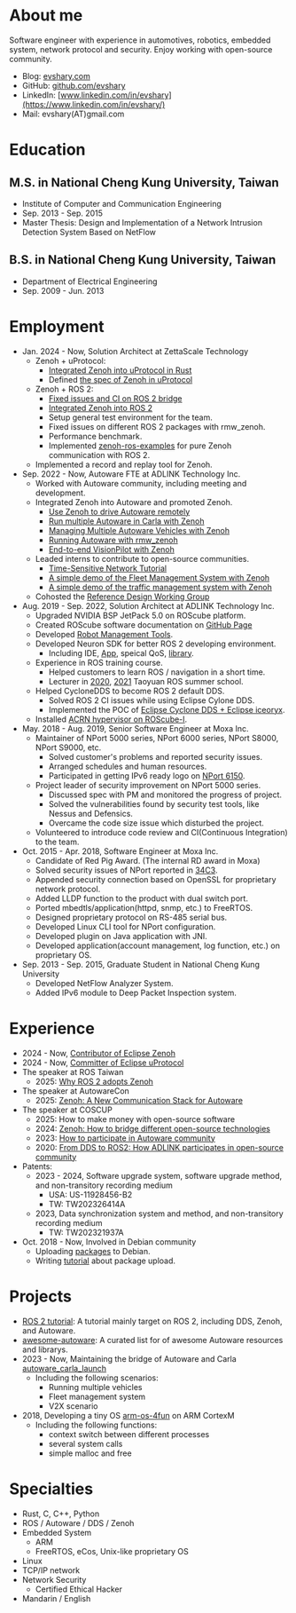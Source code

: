 # About me

Software engineer with experience in automotives, robotics, embedded system, network protocol and security.
Enjoy working with open-source community.

* Blog: [evshary.com](https://evshary.com)
* GitHub: [github.com/evshary](https://github.com/evshary)
* LinkedIn: [www.linkedin.com/in/evshary](https://www.linkedin.com/in/evshary/)
* Mail: evshary(AT)gmail.com

# Education

## M.S. in National Cheng Kung University, Taiwan

* Institute of Computer and Communication Engineering
* Sep. 2013 - Sep. 2015
* Master Thesis: Design and Implementation of a Network Intrusion Detection System Based on NetFlow

## B.S. in National Cheng Kung University, Taiwan

* Department of Electrical Engineering
* Sep. 2009 - Jun. 2013

# Employment

* Jan. 2024 - Now, Solution Architect at ZettaScale Technology
    * Zenoh + uProtocol:
        * [Integrated Zenoh into uProtocol in Rust](https://github.com/eclipse-uprotocol/up-transport-zenoh-rust)
        * Defined [the spec of Zenoh in uProtocol](https://github.com/eclipse-uprotocol/up-spec/blob/main/up-l1/zenoh.adoc)
    * Zenoh + ROS 2:
        * [Fixed issues and CI on ROS 2 bridge](https://github.com/eclipse-zenoh/zenoh-plugin-ros2dds)
        * [Integrated Zenoh into ROS 2](https://github.com/ros2/rmw_zenoh)
        * Setup general test environment for the team.
        * Fixed issues on different ROS 2 packages with rmw_zenoh.
        * Performance benchmark.
        * Implemented [zenoh-ros-examples](https://github.com/ZettaScaleLabs/zenoh-ros-examples) for pure Zenoh communication with ROS 2.
    * Implemented a record and replay tool for Zenoh.
* Sep. 2022 - Now, Autoware FTE at ADLINK Technology Inc.
    * Worked with Autoware community, including meeting and development.
    * Integrated Zenoh into Autoware and promoted Zenoh.
        * [Use Zenoh to drive Autoware remotely](https://autoware.org/driving-autoware-with-zenoh/)
        * [Run multiple Autoware in Carla with Zenoh](https://autoware.org/running-multiple-autoware-powered-vehicles-in-carla-using-zenoh/)
        * [Managing Multiple Autoware Vehicles with Zenoh](https://autoware.org/managing-multiple-autoware-vehicles-with-zenoh/)
        * [Running Autoware with rmw_zenoh](https://github.com/evshary/autoware_rmw_zenoh)
        * [End-to-end VisionPilot with Zenoh](https://autowarefoundation.github.io/autoware.pov-reference-design-docs/main/software-configuration/zenoh/)
    * Leaded interns to contribute to open-source communities.
        * [Time-Sensitive Network Tutorial](https://tsn-tutorial.readthedocs.io/en/latest/)
        * [A simple demo of the Fleet Management System with Zenoh](https://github.com/orgs/autowarefoundation/discussions/4780)
        * [A simple demo of the traffic management system with Zenoh](https://github.com/orgs/autowarefoundation/discussions/6100)
    * Cohosted the [Reference Design Working Group](https://github.com/autowarefoundation/autoware-projects/wiki/Autoware-Reference-Design-Working-Group)
* Aug. 2019 - Sep. 2022, Solution Architect at ADLINK Technology Inc.
    * Upgraded NVIDIA BSP JetPack 5.0 on ROScube platform.
    * Created ROScube software documentation on [GitHub Page](https://adlink-ros.github.io/roscube-doc/index.html)
    * Developed [Robot Management Tools](https://github.com/Adlink-ROS/RMT-User-Manual).
    * Developed Neuron SDK for better ROS 2 developing environment.
        * Including IDE, [App](https://github.com/Adlink-ROS/neuron_app_overview), speical QoS, [library](https://github.com/adlink-ROS/mraa).
    * Experience in ROS training course.
        * Helped customers to learn ROS / navigation in a short time.
        * Lecturer in [2020](https://www.accupass.com/event/1906030750388632688090), [2021](https://www.accupass.com/event/2105310148261238953848) Taoyuan ROS summer school.
    * Helped CycloneDDS to become ROS 2 default DDS.
        * Solved ROS 2 CI issues while using Eclipse Cylone DDS.
        * Implemented the POC of [Eclipse Cyclone DDS + Eclipse iceoryx](https://github.com/eclipse-cyclonedds/cyclonedds/blob/iceoryx/docs/manual/shared_memory.rst).
    * Installed [ACRN hypervisor on ROScube-I](https://projectacrn.github.io/2.5/getting-started/roscube/roscube-gsg.html).
* May. 2018 - Aug. 2019, Senior Software Engineer at Moxa Inc.
    * Maintainer of NPort 5000 series, NPort 6000 series, NPort S8000, NPort S9000, etc.
        * Solved customer's problems and reported security issues.
        * Arranged schedules and human resources.
        * Participated in getting IPv6 ready logo on [NPort 6150](https://www.ipv6ready.org/db/index.php/public/logo/02-C-001886/).
    * Project leader of security improvement on NPort 5000 series.
        * Discussed spec with PM and monitored the progress of project.
        * Solved the vulnerabilities found by security test tools, like Nessus and Defensics.
        * Overcame the code size issue which disturbed the project.
    * Volunteered to introduce code review and CI(Continuous Integration) to the team.
* Oct. 2015 - Apr. 2018, Software Engineer at Moxa Inc.
    * Candidate of Red Pig Award. (The internal RD award in Moxa)
    * Solved security issues of NPort reported in [34C3](https://www.youtube.com/watch?v=Itgwb3rn7gE).
    * Appended security connection based on OpenSSL for proprietary network protocol.
    * Added LLDP function to the product with dual switch port.
    * Ported mbedtls/application(httpd, snmp, etc.) to FreeRTOS.
    * Designed proprietary protocol on RS-485 serial bus.
    * Developed Linux CLI tool for NPort configuration.
    * Developed plugin on Java application with JNI.
    * Developed application(account management, log function, etc.) on proprietary OS.
* Sep. 2013 - Sep. 2015, Graduate Student in National Cheng Kung University
    * Developed NetFlow Analyzer System.
    * Added IPv6 module to Deep Packet Inspection system.

# Experience

* 2024 - Now, [Contributor of Eclipse Zenoh](https://projects.eclipse.org/projects/iot.zenoh/who)
* 2024 - Now, [Committer of Eclipse uProtocol](https://projects.eclipse.org/projects/automotive.uprotocol/who)
* The speaker at ROS Taiwan
    * 2025: [Why ROS 2 adopts Zenoh](https://youtu.be/uJP2CuZ6VDE?si=ePNW9IVZv82RvyzN)
* The speaker at AutowareCon
    * 2025: [Zenoh: A New Communication Stack for Autoware](https://www.youtube.com/live/-ekzcaOAL7Q?si=CfEoPm7Ggwcbw6j4&t=7275)
* The speaker at COSCUP
    * 2025: How to make money with open-source software
    * 2024: [Zenoh: How to bridge different open-source technologies](https://youtu.be/x9HjfnzIJYA?si=MXXLlyR4kCw3bAYT)
    * 2023: [How to participate in Autoware community](https://youtu.be/vzsonpzmvxY?si=h91taU51ni83b18l)
    * 2020: [From DDS to ROS2: How ADLINK participates in open-source community](https://youtu.be/Yd8gsksUx0A?si=fBV57luB2-Sulig2)
* Patents:
    * 2023 - 2024, Software upgrade system, software upgrade method, and non-transitory recording medium
        * USA: US-11928456-B2
        * TW: TW202326414A
    * 2023, Data synchronization system and method, and non-transitory recording medium
        * TW: TW202321937A
* Oct. 2018 - Now, Involved in Debian community
    * Uploading [packages](https://qa.debian.org/developer.php?login=evshary%40gmail.com) to Debian.
    * Writing [tutorial](https://hackmd.io/zjBAekZBTkS6_4gh0uvtQA) about package upload.

# Projects

* [ROS 2 tutorial](https://ros2.tw/): A tutorial mainly target on ROS 2, including DDS, Zenoh, and Autoware.
* [awesome-autoware](https://github.com/evshary/awesome-autoware): A curated list for of awesome Autoware resources and librarys.
* 2023 - Now, Maintaining the bridge of Autoware and Carla [autoware_carla_launch](https://autoware-carla-launch.readthedocs.io/en/latest/)
    * Including the following scenarios:
        * Running multiple vehicles
        * Fleet management system
        * V2X scenario
* 2018, Developing a tiny OS [arm-os-4fun](https://github.com/evshary/arm-os-4fun) on ARM CortexM
    * Including the following functions:
        * context switch between different processes
        * several system calls
        * simple malloc and free

# Specialties

* Rust, C, C++, Python
* ROS / Autoware / DDS / Zenoh
* Embedded System
    * ARM
    * FreeRTOS, eCos, Unix-like proprietary OS
* Linux
* TCP/IP network
* Network Security
    * Certified Ethical Hacker
* Mandarin / English
